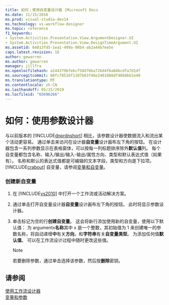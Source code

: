 ```yaml
---
title: 如何：使用自变量设计器 |Microsoft Docs
ms.date: 11/15/2016
ms.prod: visual-studio-dev14
ms.technology: vs-workflow-designer
ms.topic: reference
f1_keywords:
- System.Activities.Presentation.View.ArgumentDesigner.UI
- System.Activities.Presentation.View.DesignTimeArgument.UI
ms.assetid: 64813fd5-1ea1-499a-98b4-ab2a44b7ee5e
caps.latest.revision: 16
author: gewarren
ms.author: gewarren
manager: jillfra
ms.openlocfilehash: a244379bfebcf58d76ba726d4f6a84bcdfa7d1df
ms.sourcegitcommit: 08fc78516f1107b83f46e2401888df4868bb1e40
ms.translationtype: MT
ms.contentlocale: zh-CN
ms.lasthandoff: 05/15/2019
ms.locfileid: "65696266"
---
```

# <a name="how-to-use-the-argument-designer"></a>如何：使用参数设计器
与以前版本的 [!INCLUDE[dnprdnshort](../includes/dnprdnshort-md.md)] 相比，该参数设计器使数据流入和流出某个活动更容易。 通过单击来访问在设计器**自变量**设计画布左下角的按钮。 在设计器包含一系列参数显示在表格窗体，可以按每一列标题排序除外**默认值**列。 每个自变量都包含名称、输入/输出/输入-输出/属性方向、类型和默认表达式值（如果有）。 名称和默认的表达式值都是可编辑的文本字段，类型和方向是下拉项。 [!INCLUDE[crabout](../includes/crabout-md.md)] 自变量，请参阅[变量和自变量](https://msdn.microsoft.com/library/d03dbe34-5b2e-4f21-8b57-693ee49611b8)。  
  
### <a name="to-create-a-new-argument"></a>创建新自变量  
  
1. 在 [!INCLUDE[vs2010](../includes/vs2010-md.md)] 中打开一个工作流或活动解决方案。  
  
2. 通过单击打开自变量设计器**自变量**设计画布左下角的按钮。 此时将显示参数设计器。  
  
3. 单击标记为空的行**创建自变量**。 这会将新行添加使用新的自变量，使用以下默认值： 为 argumentx**名称**其中 x 是一个整数，其初始值为 1 来创建唯一的参数名称，将自动递增**中**有关**方向**，和**字符串**有关**自变量类型**。 为添加任何值**默认值**。 可以在工作流设计过程中随时更改这些值。  
  
    > [!NOTE]
    > 若要删除参数，通过单击选择该参数，然后按**删除**密钥。  
  
## <a name="see-also"></a>请参阅  
 [使用工作流设计器](../workflow-designer/using-the-workflow-designer.md)   
 [变量和参数](https://msdn.microsoft.com/library/d03dbe34-5b2e-4f21-8b57-693ee49611b8)